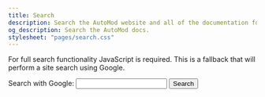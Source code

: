 ```yaml
---
title: Search
description: Search the AutoMod website and all of the documentation for details on usage.
og_description: Search the AutoMod docs.
stylesheet: "pages/search.css"
---
```


<link href="/pagefind/pagefind-ui.css" rel="stylesheet">
<script data-cfasync="false" src="/pagefind/pagefind-ui.js"></script>
<div id="search"></div>

<noscript>
<p>For full search functionality JavaScript is required. This is a fallback that will perform a site search using Google.</p>

<form class="no-js-search" role="search" action="https://google.com/search" method="GET">
  <label for="search-for">Search with Google:</label>
  <input id="search-for" type="search" name="q" required>
  <input type="hidden" name="q" value="site:automod.vale.rocks">
  <button type="submit">Search</button>
</form>
</noscript>

<script>
    window.addEventListener('DOMContentLoaded', (event) => {
        const queryString = window.location.search;
        const urlParams = new URLSearchParams(queryString);
        const searchString = urlParams.get("q");

        const pagefind = new PagefindUI({
            element: "#search",
            pageSize: 10,
            showSubResults: true,
            showImages: false,
            excerptLength: 30,
            autofocus: true
        });

        const updateUrlQuery = (query) => {
            const newUrl = new URL(window.location);
            if (query) {
                newUrl.searchParams.set("q", query);
            } else {
                newUrl.searchParams.delete("q");
            }
            window.history.pushState({}, '', newUrl);
        };

        if (searchString) {
            pagefind.triggerSearch(searchString);
        }

        const searchInput = document.querySelector('.pagefind-ui__search-input');
            if (searchInput) {
            searchInput.addEventListener('input', (e) => {
                const query = e.target.value.trim();
                updateUrlQuery(query);
            });
        }

        const observer = new MutationObserver((mutations) => {
            mutations.forEach((mutation) => {
                if (mutation.addedNodes.length) {
                    document.querySelectorAll('.pagefind-ui__result-link').forEach(link => {
                        const url = new URL(link.href);
                        if (url.pathname.includes('.html')) {
                            url.pathname = url.pathname.replace('.html', '');
                            link.href = url.toString();
                        }
                    });
                }
            });
        });

        const searchResults = document.querySelector('#search');
        observer.observe(searchResults, {
            childList: true,
            subtree: true
        });
    });
</script>
